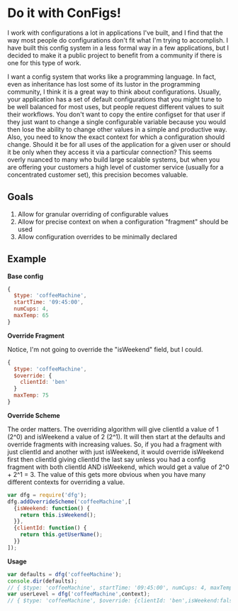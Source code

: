 # Do it with ConFigs!

I work with configurations a lot in applications I've built, and I find that the way most people do configurations don't fit what I'm trying to accomplish.  I have built this config system in a less formal way in a few applications, but I decided to make it a public project to benefit from a community if there is one for this type of work. 

I want a config system that works like a programming language.  In fact, even as inheritance has lost some of its lustor in the programming community, I think it is a great way to think about configurations.  Usually, your application has a set of default configurations that you might tune to be well balanced for most uses, but people request different values to suit their workflows.  You don't want to copy the entire configset for that user if they just want to change a single configurable variable because you would then lose the ability to change other values in a simple and productive way.  Also, you need to know the exact context for which a configuration should change.  Should it be for all uses of the application for a given user or should it be only when they access it via a particular connection?  This seems overly nuanced to many who build large scalable systems, but when you are offering your customers a high level of customer service (usually for a concentrated customer set), this precision becomes valuable.  

## Goals

1. Allow for granular overriding of configurable values
1. Allow for precise context on when a configuration "fragment" should be used
1. Allow configuration overrides to be minimally declared

## Example

**Base config**

```javascript
{ 
  $type: 'coffeeMachine',
  startTime: '09:45:00',
  numCups: 4,
  maxTemp: 65
}
```

**Override Fragment**

Notice, I'm not going to override the "isWeekend" field, but I could.
```javascript
{ 
  $type: 'coffeeMachine',
  $override: {
    clientId: 'ben'
  }
  maxTemp: 75
}
```

**Override Scheme**

The order matters.  The overriding algorithm will give clientId a value of 1 (2^0) and isWeekend a value of 2 (2^1).  It will then start at the defaults and override fragments with increasing values. So, if you had a fragment with just clientId and another with just isWeekend, it would override isWeekend first then clientId giving clientId the last say unless you had a config fragment with both clientId AND isWeekend, which would get a value of 2^0 + 2^1 = 3.  The value of this gets more obvious when you have many different contexts for overriding a value.

```javascript
var dfg = require('dfg');
dfg.addOverrideScheme('coffeeMachine',[
  {isWeekend: function() { 
    return this.isWeekend();
  }},
  {clientId: function() {
    return this.getUserName();
  }}
]);
```

**Usage**

```javascript
var defaults = dfg('coffeeMachine');
console.dir(defaults);
// { $type: 'coffeeMachine', startTime: '09:45:00', numCups: 4, maxTemp: 65 }
var userLevel = dfg('coffeeMachine',context); 
// { $type: 'coffeeMachine', $override: {clientId: 'ben',isWeekend:false}, startTime: '09:45:00', numCups: 4, maxTemp: 75 }
```
